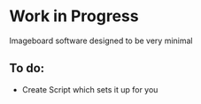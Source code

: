 Work in Progress
=================

Imageboard software designed to be very minimal

## To do: ##
 * Create Script which sets it up for you
